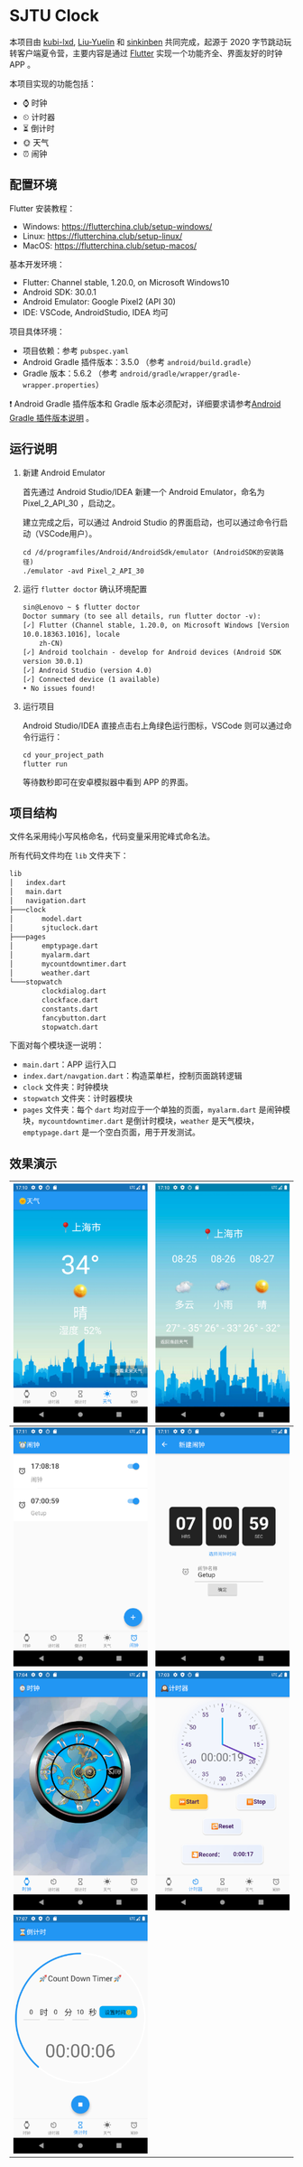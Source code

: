 # SJTU Clock

本项目由 [kubi-lxd](https://github.com/kubi-lxd), [Liu-Yuelin](https://github.com/Liu-Yuelin) 和 [sinkinben](https://github.com/Liu-Yuelin) 共同完成，起源于 2020 字节跳动玩转客户端夏令营，主要内容是通过 [Flutter](https://flutter.dev/) 实现一个功能齐全、界面友好的时钟 APP 。

本项目实现的功能包括：

+ ⌚ 时钟
+ ⏲ 计时器
+ ⏳ 倒计时
+ 🌞 天气
+ ⏰ 闹钟

## 配置环境

Flutter 安装教程：

+ Windows: https://flutterchina.club/setup-windows/
+ Linux: https://flutterchina.club/setup-linux/
+ MacOS: https://flutterchina.club/setup-macos/

基本开发环境：

+ Flutter: Channel stable, 1.20.0, on Microsoft Windows10
+ Android SDK: 30.0.1
+ Android Emulator: Google Pixel2 (API 30)
+ IDE: VSCode, AndroidStudio, IDEA 均可

项目具体环境：

+ 项目依赖：参考 `pubspec.yaml` 
+ Android Gradle 插件版本：3.5.0 （参考 `android/build.gradle`）
+ Gradle 版本：5.6.2 （参考 `android/gradle/wrapper/gradle-wrapper.properties`）

❗ Android Gradle 插件版本和 Gradle 版本必须配对，详细要求请参考[Android Gradle 插件版本说明](https://developer.android.google.cn/studio/releases/gradle-plugin?hl=zh-cn) 。

## 运行说明

1. 新建 Android Emulator

   首先通过 Android Studio/IDEA 新建一个 Android Emulator，命名为 Pixel_2_API_30 ，启动之。

   建立完成之后，可以通过 Android Studio 的界面启动，也可以通过命令行启动（VSCode用户）。

   ```
   cd /d/programfiles/Android/AndroidSdk/emulator (AndroidSDK的安装路径)
   ./emulator -avd Pixel_2_API_30
   ```

2. 运行 `flutter doctor` 确认环境配置

   ```
   sin@Lenovo ~ $ flutter doctor
   Doctor summary (to see all details, run flutter doctor -v):
   [✓] Flutter (Channel stable, 1.20.0, on Microsoft Windows [Version 10.0.18363.1016], locale
       zh-CN)
   [✓] Android toolchain - develop for Android devices (Android SDK version 30.0.1)
   [✓] Android Studio (version 4.0)
   [✓] Connected device (1 available)
   • No issues found!
   ```

3. 运行项目

   Android Studio/IDEA 直接点击右上角绿色运行图标，VSCode 则可以通过命令行运行：

   ```
   cd your_project_path
   flutter run
   ```

   等待数秒即可在安卓模拟器中看到 APP 的界面。

## 项目结构

文件名采用纯小写风格命名，代码变量采用驼峰式命名法。

所有代码文件均在 `lib` 文件夹下：

```
lib
│   index.dart
│   main.dart
│   navigation.dart
├───clock
│       model.dart
│       sjtuclock.dart
├───pages
│       emptypage.dart
│       myalarm.dart
│       mycountdowntimer.dart
│       weather.dart
└───stopwatch
        clockdialog.dart
        clockface.dart
        constants.dart
        fancybutton.dart
        stopwatch.dart
```

下面对每个模块逐一说明：

+ `main.dart`：APP 运行入口
+ `index.dart/navgation.dart`：构造菜单栏，控制页面跳转逻辑
+ `clock` 文件夹：时钟模块
+ `stopwatch` 文件夹：计时器模块
+ `pages` 文件夹：每个 `dart` 均对应于一个单独的页面，`myalarm.dart` 是闹钟模块，`mycountdowntimer.dart` 是倒计时模块，`weather` 是天气模块，`emptypage.dart` 是一个空白页面，用于开发测试。

## 效果演示

|    <img src="./screenshots/weather1.png">    | <img src="./screenshots/weather2.png">  |
| :------------------------------------------: | :-------------------------------------: |
|     <img src="./screenshots/alarm2.png">     |  <img src="./screenshots/alarm1.png">   |
|   <img src="./screenshots/sjtuclock.png">    | <img src="./screenshots/stopwatch.png"> |
| <img src="./screenshots/countdowntimer.png"> |                                         |

